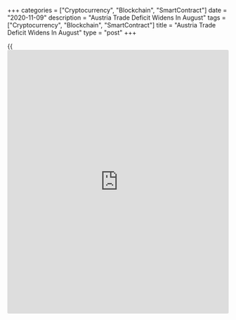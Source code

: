 +++
categories = ["Cryptocurrency", "Blockchain", "SmartContract"]
date = "2020-11-09"
description = "Austria Trade Deficit Widens In August"
tags = ["Cryptocurrency", "Blockchain", "SmartContract"]
title = "Austria Trade Deficit Widens In August"
type = "post"
+++

{{<iframe id="large-banner" src="https://www.bounty.group/#slide=13.0" width="100%" height="600" scrolling="no" style="border: 0px solid rgb(216, 221, 230); border-radius: 3px;">}}

Austria's trade deficit increased in August amid a fall in exports and
imports, data from the Statistics Austria showed on Monday.

The trade deficit widened to EUR 666.75 million in August from EUR
525.66 million in the same month last year.

Exports fell 7.2 percent year-on-year in August and imports declined 5.6
percent.

On a working-day adjusted basis, exports and imports fell by 6.7 percent
and 5.4 percent, respectively.

The trade with EU nations resulted in a deficit of EUR 434.81 million in
August from EUR 621.63 million in the same month last year.

For the January to August period, exports declined 10.2 percent and
imports fell 12.2 percent. The trade deficit was EUR 1.335 billion.

For comments and feedback [contact](https://www.playgroundfx.com/contact/): editorial@rtt[news](https://www.letsplayfx.com/blog/forex-news-website/).com

[Economic News][1]

 **What parts of the world are seeing the best (and worst) economic
performances lately? Click[here][2] to check out our [Econ Scorecard][2]
and find out! See up-to-the-moment [ranking](https://www.playgroundfx.com/blog/crypto-exchange-ranking/)s for the best and worst
performers in [GDP][3], [unemployment rate][4], [inflation][5] and much
more.**

   1. www.rtt[news](https://www.letsplayfx.com/blog/forex-news-website/).com/Content/EconomicNews.aspx
   2. www.rtt[news](https://www.letsplayfx.com/blog/forex-news-website/).com/economic-scorecard/world-rank/PPI/highest-performance.aspx
   3. www.rtt[news](https://www.letsplayfx.com/blog/forex-news-website/).com/economic-scorecard/world-rank/GDP/highest-performance.aspx
   4. www.rtt[news](https://www.letsplayfx.com/blog/forex-news-website/).com/economic-scorecard/world-rank/unemployment-rate/lowest-performance.aspx
   5. www.rtt[news](https://www.letsplayfx.com/blog/forex-news-website/).com/economic-scorecard/world-rank/CPI/highest-performance.aspx